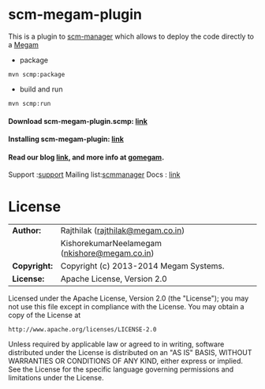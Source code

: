 scm-megam-plugin
================

This is a plugin to [scm-manager](http://scm-manager.org) which  allows to deploy the code directly to a [Megam](https://www.megam.co)

* package

```
mvn scmp:package
```

* build and run

```
mvn scmp:run
```

#### Download scm-megam-plugin.scmp: [link](https://s3-ap-southeast-1.amazonaws.com/megampub/0.1/zip/scm-megam-plugin-1.0-SNAPSHOT.scmp)

#### Installing scm-megam-plugin: [link](https://bitbucket.org/sdorra/scm-manager/wiki/faq)

#### Read our blog [link](http://blog.megam.co/archives/1134), and more info at [gomegam](http://www.gomegam.com/megam-scm-manager/). 

Support     :[support](http://support.megam.co)
Mailing list:[scmmanager](http://groups.google.com/group/scmmanager)
Docs        : [link](https://www.gomegam.com/docs)


# License

|                      |                                          |
|:---------------------|:-----------------------------------------|
| **Author:**          | Rajthilak (<rajthilak@megam.co.in>)
|		       	       | KishorekumarNeelamegam (<nkishore@megam.co.in>)
| **Copyright:**       | Copyright (c) 2013-2014 Megam Systems.
| **License:**         | Apache License, Version 2.0

Licensed under the Apache License, Version 2.0 (the "License");
you may not use this file except in compliance with the License.
You may obtain a copy of the License at

    http://www.apache.org/licenses/LICENSE-2.0

Unless required by applicable law or agreed to in writing, software
distributed under the License is distributed on an "AS IS" BASIS,
WITHOUT WARRANTIES OR CONDITIONS OF ANY KIND, either express or implied.
See the License for the specific language governing permissions and
limitations under the License.